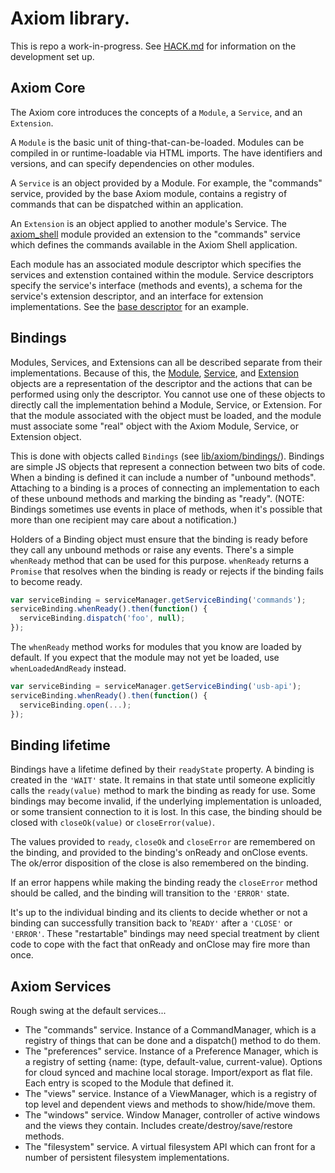 # Axiom library.

This is repo a work-in-progress.  See [HACK.md](HACK.md) for information on the development set up.

## Axiom Core

The Axiom core introduces the concepts of a `Module`, a `Service`, and an `Extension`.

A `Module` is the basic unit of thing-that-can-be-loaded.  Modules can be compiled in or runtime-loadable via HTML imports.  The have identifiers and versions, and can specify dependencies on other modules.

A `Service` is an object provided by a Module.  For example, the "commands" service, provided by the base Axiom module, contains a registry of commands that can be dispatched within an application.

An `Extension` is an object applied to another module's Service.  The [axiom_shell](https://github.com/rginda/axiom_shell) module provided an extension to the "commands" service which defines the commands available in the Axiom Shell application.

Each module has an associated module descriptor which specifies the services and extenstion contained within the module.  Service descriptors specify the service's interface (methods and events), a schema for the service's extension descriptor, and an interface for extension implementations.  See the [base descriptor](lib/axiom/descriptor.js) for an example.

## Bindings

Modules, Services, and Extensions can all be described separate from their implementations.  Because of this, the [Module](lib/axiom/core/module.js), [Service](lib/axiom/core/service.js), and [Extension](lib/axiom/core/extension.js) objects are a representation of the descriptor and the actions that can be performed using only the descriptor.  You cannot use one of these objects to directly call the implementation behind a Module, Service, or Extension.  For that the module associated with the object must be loaded, and the module must associate some "real" object with the Axiom Module, Service, or Extension object.

This is done with objects called `Bindings` (see [lib/axiom/bindings/](./lib/axiom/bindings/)).  Bindings are simple JS objects that represent a connection between two bits of code.  When a binding is defined it can include a number of "unbound methods".  Attaching to a binding is a proces of connecting an implementation to each of these unbound methods and marking the binding as "ready".  (NOTE: Bindings sometimes use events in place of methods, when it's possible that more than one recipient may care about a notification.)

Holders of a Binding object must ensure that the binding is ready before they call any unbound methods or raise any events.  There's a simple `whenReady` method that can be used for this purpose.  `whenReady` returns a `Promise` that resolves when the binding is ready or rejects if the binding fails to become ready.

```js
var serviceBinding = serviceManager.getServiceBinding('commands');
serviceBinding.whenReady().then(function() {
  serviceBinding.dispatch('foo', null);
});
```

The `whenReady` method works for modules that you know are loaded by default.  If you expect that the module may not yet be loaded, use `whenLoadedAndReady` instead.

```js
var serviceBinding = serviceManager.getServiceBinding('usb-api');
serviceBinding.whenReady().then(function() {
  serviceBinding.open(...);
});
```

## Binding lifetime

Bindings have a lifetime defined by their `readyState` property.  A binding is created in the `'WAIT'` state.  It remains in that state until someone explicitly calls the `ready(value)` method to mark the binding as ready for use.  Some bindings may become invalid, if the underlying implementation is unloaded, or some transient connection to it is lost.  In this case, the binding should be closed with `closeOk(value)` or `closeError(value)`.

The values provided to `ready`, `closeOk` and `closeError` are remembered on the binding, and provided to the binding's onReady and onClose events.  The ok/error disposition of the close is also remembered on the binding.

If an error happens while making the binding ready the `closeError` method should be called, and the binding will transition to the `'ERROR'` state.

It's up to the individual binding and its clients to decide whether or not a binding can successfully transition back to '`READY'` after a `'CLOSE'` or `'ERROR'`.  These "restartable" bindings may need special treatment by client code to cope with the fact that onReady and onClose may fire more than once.

## Axiom Services

Rough swing at the default services...

* The "commands" service.  Instance of a CommandManager, which is a registry of things that can be done and a dispatch() method to do them.
* The "preferences" service.  Instance of a Preference Manager, which is a registry of setting {name: (type, default-value, current-value).  Options for cloud synced and machine local storage.  Import/export as flat file.  Each entry is scoped to the Module that defined it.
* The "views" service.  Instance of a ViewManager, which is a registry of top level and dependent views and methods to show/hide/move them.
* The "windows" service.  Window Manager, controller of active windows and the views they contain.  Includes create/destroy/save/restore methods.
* The "filesystem" service.  A virtual filesystem API which can front for a number of persistent filesystem implementations.
